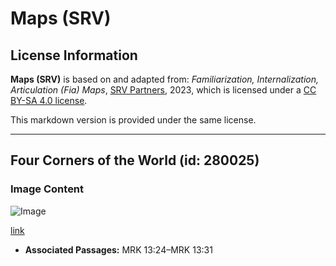 # Maps (SRV)

## License Information

**Maps (SRV)** is based on and adapted from: _Familiarization, Internalization, Articulation (Fia) Maps_, [SRV Partners](https://srvpartners.org/home/), 2023, which is licensed under a [CC BY-SA 4.0 license](https://creativecommons.org/licenses/by-sa/4.0/legalcode.en).

This markdown version is provided under the same license.



--------------------------------

## Four Corners of the World (id: 280025)

### Image Content

![Image](https://cdn.aquifer.bible/aquifer-content/resources/FIAMaps/four-corners-of-the-world.jpg)

[link](https://cdn.aquifer.bible/aquifer-content/resources/FIAMaps/four-corners-of-the-world.jpg)

* **Associated Passages:** MRK 13:24–MRK 13:31

